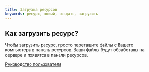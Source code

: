 ```yaml
---
title: Загрузка ресурсов
keywords: ресурс, новый, создать, загрузить
---
```


## Как загрузить ресурс?

Чтобы загрузить ресурс, просто перетащите файлы с Вашего компьютера в панель ресурсов. Ваши файлы будут обработаны на сервере и появятся в панели ресурсов.

<a class="docs" href="http://developer.playcanvas.com/en/user-manual/assets/" target="_blank">Руководство пользователя</a>

